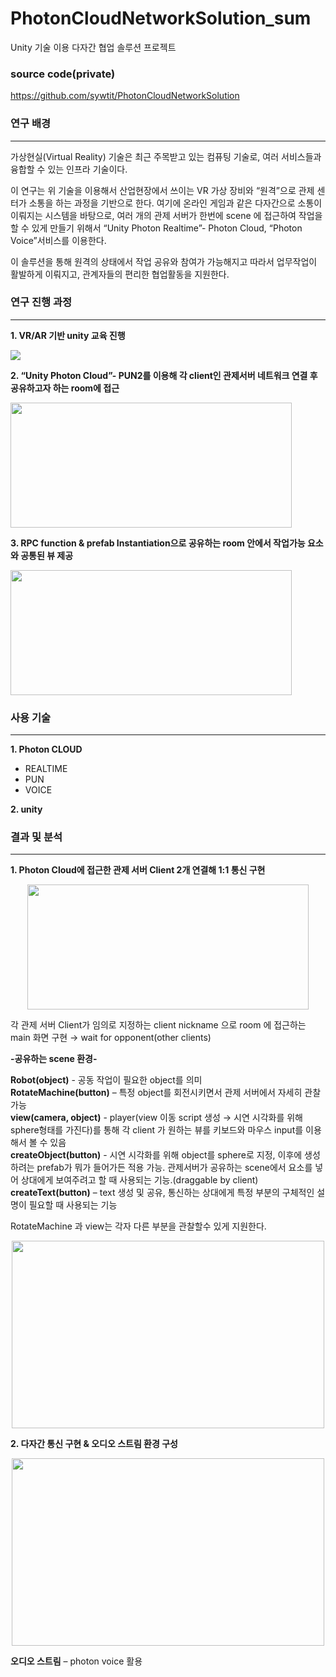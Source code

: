 # PhotonCloudNetworkSolution_sum
Unity 기술 이용 다자간 협업 솔루션 프로젝트


### source code(private) 
https://github.com/sywtit/PhotonCloudNetworkSolution


### 연구 배경
-----

가상현실(Virtual Reality) 기술은 최근 주목받고 있는 컴퓨팅 기술로, 여러 서비스들과 융합할 수 있는 인프라 기술이다. 

이 연구는 위 기술을 이용해서 산업현장에서 쓰이는 VR 가상 장비와 “원격”으로 관제 센터가 소통을 하는 과정을 기반으로 한다. 여기에 온라인 게임과 같은 다자간으로 소통이 이뤄지는 시스템을 바탕으로, 여러 개의 관제 서버가 한번에 scene 에 접근하여 작업을 할 수 있게 만들기 위해서 “Unity Photon Realtime”- Photon Cloud, “Photon Voice”서비스를 이용한다.

이 솔루션을 통해 원격의 상태에서 작업 공유와 참여가 가능해지고 따라서 업무작업이 활발하게 이뤄지고, 관계자들의 편리한 협업활동을 지원한다.

### 연구 진행 과정
-----

**1. VR/AR 기반 unity 교육 진행**

<img src = "https://user-images.githubusercontent.com/52434154/112987575-d6870d00-919d-11eb-883c-85a47115d714.png">

**2. “Unity Photon Cloud”- PUN2를 이용해 각 client인 관제서버 네트워크 연결 후 공유하고자 하는 room에 접근**

<img src = "https://user-images.githubusercontent.com/52434154/112987705-fb7b8000-919d-11eb-8ced-00bd0c376e52.png" width = "450" height = "200">

**3. RPC function & prefab Instantiation으로 공유하는 room 안에서 작업가능 요소와 공통된 뷰 제공**

<img src = "https://user-images.githubusercontent.com/52434154/112987933-3978a400-919e-11eb-9264-7bc1b9edcdac.png" width = "450" height = "200">

### 사용 기술
-----

**1. Photon CLOUD**
  * REALTIME
  * PUN
  * VOICE
  
**2. unity**

### 결과 및 분석
-----

**1. Photon Cloud에 접근한 관제 서버 Client 2개 연결해 1:1 통신 구현**


<p align="center"><img src = "https://user-images.githubusercontent.com/52434154/112988583-f9fe8780-919e-11eb-96a1-5784b7ad9691.png" width = "450" height = "200"></p>

각 관제 서버 Client가 임의로 지정하는 client nickname 으로 room 에 접근하는 main 화면 구현 → wait for opponent(other clients)

**-공유하는 scene 환경-**

**Robot(object)** - 공동 작업이 필요한 object를 의미<br>
**RotateMachine(button)** – 특정 object를 회전시키면서 관제 서버에서 자세히 관찰 가능<br>
**view(camera, object)** - player(view 이동 script 생성 → 시연 시각화를 위해 sphere형태를 가진다)를 통해 각 client 가 원하는 뷰를 키보드와 마우스 input를 이용해서 볼 수 있음<br>
**createObject(button)** - 시연 시각화를 위해 object를 sphere로 지정, 이후에 생성하려는 prefab가 뭐가 들어가든 적용 가능. 관제서버가 공유하는 scene에서 요소를 넣어 상대에게 보여주려고 할 때 사용되는 기능.(draggable by client)<br>
**createText(button)** – text 생성 및 공유, 통신하는 상대에게 특정 부분의 구체적인 설명이 필요할 때 사용되는 기능

RotateMachine 과 view는 각자 다른 부분을 관찰할수 있게 지원한다.

<p align="center"><img src = "https://user-images.githubusercontent.com/52434154/112988874-4d70d580-919f-11eb-9bec-954bc741943d.png" width = "500" height = "300"></p>

**2. 다자간 통신 구현 & 오디오 스트림 환경 구성**


<p align="center"><img src = "https://user-images.githubusercontent.com/52434154/112989001-6d07fe00-919f-11eb-9c1c-fd83959c7001.png" width = "500" height = "300"></p>

**오디오 스트림** – photon voice 활용

